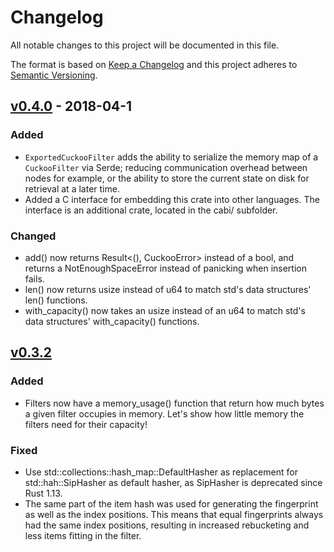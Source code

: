 # Changelog
All notable changes to this project will be documented in this file.

The format is based on [Keep a Changelog](http://keepachangelog.com/en/1.0.0/)
and this project adheres to [Semantic Versioning](http://semver.org/spec/v2.0.0.html).

## [v0.4.0] - 2018-04-1
### Added
- `ExportedCuckooFilter` adds the ability to serialize the memory map of a `CuckooFilter` via Serde; reducing communication overhead between nodes for example, or the ability to store the current state on disk for retrieval at a later time.
- Added a C interface for embedding this crate into other languages.
  The interface is an additional crate, located in the cabi/ subfolder.
### Changed
- add() now returns Result<(), CuckooError> instead of a bool, and returns a NotEnoughSpaceError instead of panicking
  when insertion fails.
- len() now returns usize instead of u64 to match std's data structures' len() functions.
- with_capacity() now takes an usize instead of an u64 to match std's data structures' with_capacity() functions.

## [v0.3.2]
### Added
- Filters now have a memory_usage() function that return how much bytes a given filter occupies in memory.
  Let's show how little memory the filters need for their capacity!
### Fixed
- Use std::collections::hash_map::DefaultHasher as replacement for std::hah::SipHasher as default hasher, as
  SipHasher is deprecated since Rust 1.13.
- The same part of the item hash was used for generating the fingerprint as well as the index positions. This means that
  equal fingerprints always had the same index positions, resulting in increased rebucketing and less items fitting in
  the filter.

[v0.4.0]: https://github.com/seiflotfy/rust-cuckoofilter/compare/v0.4.0...HEAD
[v0.4.0]: https://github.com/seiflotfy/rust-cuckoofilter/compare/v0.3.2...v0.4.0
[v0.3.2]: https://github.com/seiflotfy/rust-cuckoofilter/compare/v0.3.1...v0.3.2
